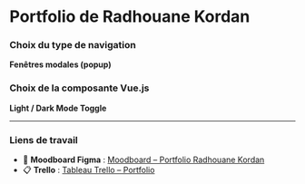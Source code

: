 # Portfolio de Radhouane Kordan  


### Choix du type de navigation  
**Fenêtres modales (popup)**  

### Choix de la composante Vue.js  
**Light / Dark Mode Toggle**  

---

### Liens de travail  
- 🎨 **Moodboard Figma** : [Moodboard – Portfolio Radhouane Kordan](https://www.figma.com/design/xplmVOPtxwnZdko0HBa98k/Moodboard-Porfolio-Radhouane-Kordan?node-id=8-30&t=jfw1VwuZiSRIDXXN-0)  
- 📋 **Trello** : [Tableau Trello – Portfolio](https://trello.com/b/Xy8ziCBK/portfolio-de-radhouane-kordan)  
